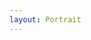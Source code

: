 ```yaml
---
layout: Portrait
---
```


<script type="text/javascript">
    ajaxload('/Portrait/Aktivitaeten/');
</script>

